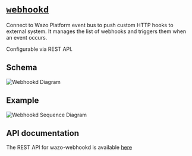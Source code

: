 # [`webhookd`](https://github.com/wazo-pbx/wazo-webhookd)

Connect to Wazo Platform event bus to push custom HTTP hooks to external
system. It manages the list of webhooks and triggers them when an event occurs.

Configurable via REST API.

## Schema

![Webhookd Diagram](diagram.svg)

## Example

![Webhookd Sequence Diagram](sequence-diagram.svg)


## API documentation

The REST API for wazo-webhookd is available [here](http://developers.wazo.io/api/webhooks.html)
